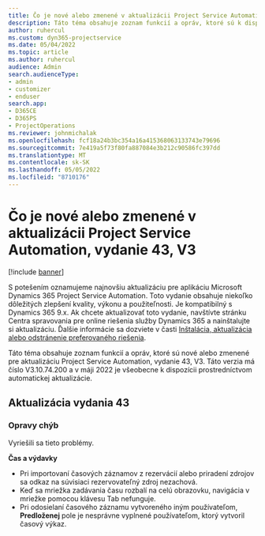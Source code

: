 ```yaml
---
title: Čo je nové alebo zmenené v aktualizácii Project Service Automation, vydanie 43, V3
description: Táto téma obsahuje zoznam funkcií a opráv, ktoré sú k dispozícii v aktualizácii Microsoft Dynamics 365 Project Service Automation, vydanie 43, V3.
author: ruhercul
ms.custom: dyn365-projectservice
ms.date: 05/04/2022
ms.topic: article
ms.author: ruhercul
audience: Admin
search.audienceType:
- admin
- customizer
- enduser
search.app:
- D365CE
- D365PS
- ProjectOperations
ms.reviewer: johnmichalak
ms.openlocfilehash: fcf18a24b3bc354a16a415368063133743e79696
ms.sourcegitcommit: 7e419a5f73f80fa887084e3b212c90586fc397dd
ms.translationtype: MT
ms.contentlocale: sk-SK
ms.lasthandoff: 05/05/2022
ms.locfileid: "8710176"
---
```

# <a name="whats-new-or-changed-in-project-service-automation-update-release-43-v3"></a>Čo je nové alebo zmenené v aktualizácii Project Service Automation, vydanie 43, V3

[!include [banner](../includes/psa-now-project-operations.md)]

S potešením oznamujeme najnovšiu aktualizáciu pre aplikáciu Microsoft Dynamics 365 Project Service Automation. Toto vydanie obsahuje niekoľko dôležitých zlepšení kvality, výkonu a použiteľnosti. Je kompatibilný s Dynamics 365 9.x. Ak chcete aktualizovať toto vydanie, navštívte stránku Centra spravovania pre online riešenia služby Dynamics 365 a nainštalujte si aktualizáciu. Ďalšie informácie sa dozviete v časti [Inštalácia, aktualizácia alebo odstránenie preferovaného riešenia](/power-platform/admin/install-remove-preferred-solution).

Táto téma obsahuje zoznam funkcií a opráv, ktoré sú nové alebo zmenené pre aktualizáciu Project Service Automation, vydanie 43, V3. Táto verzia má číslo V3.10.74.200 a v máji 2022 je všeobecne k dispozícii prostredníctvom automatickej aktualizácie.

## <a name="update-release-43"></a>Aktualizácia vydania 43

### <a name="bug-fixes"></a>Opravy chýb

Vyriešili sa tieto problémy.


**Čas a výdavky**

- Pri importovaní časových záznamov z rezervácií alebo priradení zdrojov sa odkaz na súvisiaci rezervovateľný zdroj nezachová.
- Keď sa mriežka zadávania času rozbalí na celú obrazovku, navigácia v mriežke pomocou klávesu Tab nefunguje.
- Pri odosielaní časového záznamu vytvoreného iným používateľom, **Predloženej** pole je nesprávne vyplnené používateľom, ktorý vytvoril časový výkaz.
